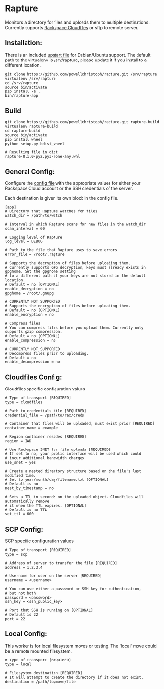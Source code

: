 # Rapture

Monitors a directory for files and uploads them to multiple destinations. Currently supports [Rackspace Cloudfiles](http://www.rackspace.com/cloud/files) or sftp to remote server.

## Installation:
There is an included [upstart file](https://github.com/powellchristoph/rapture/blob/master/etc/upstart/rapture.conf) for Debian/Ubuntu support. The default path to the virtualenv is /srv/rapture, please update it if you install to a different location.
```
git clone https://github.com/powellchristoph/rapture.git /srv/rapture
virtualenv /srv/rapture
cd /srv/rapture
source bin/activate
pip install -e .
bin/rapture-app
```

## Build
```
git clone https://github.com/powellchristoph/rapture.git rapture-build
virtualenv rapture-build
cd rapture-build
source bin/activate
pip install wheel
python setup.py bdist_wheel

# Resulting file in dist
rapture-0.1.0-py2.py3-none-any.whl
```

## General Config:
Configure the [config file](https://github.com/powellchristoph/rapture/blob/master/etc/rapture.conf) with the appropriate values for either your Rackspace Cloud account or the SSH credentials of the server.

Each destination is given its own block in the config file.
```
[app]
# Directory that Rapture watches for files
watch_dir = /path/to/watch

# Interval in which Rapture scans for new files in the watch_dir
scan_interval = 60

# Logging level of Rapture
log_level = DEBUG

# Path to the file that Rapture uses to save errors
error_file = /root/.rapture

# Supports the decryption of files before uploading them. 
# Currently supports GPG decryption, keys must already exists in gpghome. Set the gpghome setting 
# to a different path if your keys are not stored in the default location. 
# Default = no [OPTIONAL]
enable_decryption = no
gpghome = /root/.gnupg

# CURRENTLY NOT SUPPORTED
# Supports the encryption of files before uploading them.
# Default = no [OPTIONAL]
enable_encryption = no

# Compress files
# You can compress files before you upload them. Currently only supports gzip compression.
# Default = no [OPTIONAL]
enable_compression = no

# CURRENTLY NOT SUPPORTED
# Decompress files prior to uploading.
# Default = no
enable_decompression = no
```

## Cloudfiles Config:
Cloudfiles specific configuration values
```
# Type of transport [REQUIRED]
type = cloudfiles

# Path to credentials file [REQUIRED]
credential_file = /path/to/rax/creds

# Container that files will be uploaded, must exist prior [REQUIRED]
container_name = example

# Region container resides [REQUIRED]
region = IAD

# Use Rackspace SNET for file uploads [REQUIRED]
# If set to no, your public interface will be used which could 
# incur additional bandwidth charges
use_snet = yes

# Create a nested directory structure based on the file's last modified time.
# Set to year/month/day/filename.txt [OPTIONAL]
# Default is no
nest_by_timestamp = no

# Sets a TTL in seconds on the uploaded object. Cloudfiles will automatically remove
# it when the TTL expires. [OPTIONAL]
# Default is no TTL
set_ttl = 600
```

## SCP Config:
SCP specific configuration values
```
# Type of transport [REQUIRED]
type = scp

# Address of server to transfer the file [REQUIRED]
address = 1.2.3.4

# Username for user on the server [REQUIRED]
username = <username>

# You can use either a password or SSH key for authentication,
# but not both
password = <password>
ssh_key = <ssh_public_key>

# Port that SSH is running on [OPTIONAL]
# Default is 22
port = 22
```

## Local Config:
This worker is for local filesystem moves or testing. The 'local' move could be a remote mounted filesystem.
```
# Type of transport [REQUIRED]
type = local

# Filesystem destination [REQUIRED]
# It will attempt to create the directory if it does not exist.
destination = /path/to/move/file
```



